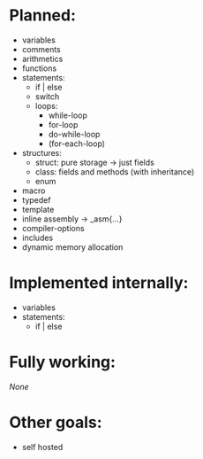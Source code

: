 # Planned:
* variables
* comments
* arithmetics
* functions
* statements:
  * if | else
  * switch
  * loops:
    * while-loop
    * for-loop
    * do-while-loop
    * (for-each-loop)
* structures:
  * struct: pure storage -> just fields
  * class: fields and methods (with inheritance)
  * enum
* macro
* typedef
* template
* inline assembly -> _asm{...}
* compiler-options
* includes
* dynamic memory allocation

# Implemented internally:
* variables
* statements:
  * if | else

# Fully working:
_None_

# Other goals:
* self hosted